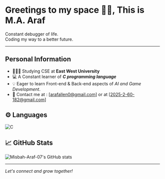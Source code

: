 # Greetings to my space 🙋‍♂️, This is M.A. **Araf** 

Constant debugger of life.  
Coding my way to a better future.

---

##             Personal Information

-  👩🏻‍💻  Studying CSE  at **East West University** 
-  💻  A Constant learner of ***C programming language***
-  💡  Eager to learn Front-end & Back-end aspects of *AI and Game Development*.
-  💬 Contact me at : [arafallen0@gmail.com] or at [2025-2-60-182@gmail.com]

## ⚙️ Languages 

![C](https://img.shields.io/badge/C-00599C?style=flat-square&logo=c&logoColor=white)


## 📈 GitHub Stats

![Misbah-Araf-07's GitHub stats](https://github-readme-stats.vercel.app/api?username=Misbah-Araf-07&show_icons=true&theme=radical)

---

*Let's connect and grow together!*
